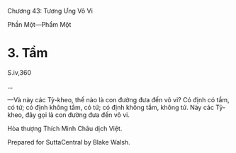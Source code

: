  

Chương 43: Tương Ưng Vô Vi

Phần Một—Phẩm Một

# 3\. Tầm

S.iv,360

…

—Và này các Tỷ-kheo, thế nào là con đường đưa đến vô vi? Có định có tầm, có tứ; có định không tầm, có tứ; có định không tầm, không tứ. Này các Tỷ-kheo, đây gọi là con đường đưa đến vô vi.

Hòa thượng Thích Minh Châu dịch Việt.

Prepared for SuttaCentral by Blake Walsh.